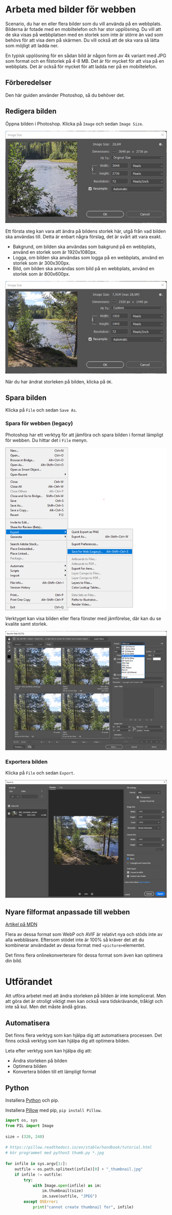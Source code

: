 # Arbeta med bilder för webben

Scenario, du har en eller flera bilder som du vill använda på en webbplats. Bilderna är fotade med en mobiltelefon och har stor upplösning. Du vill att de ska visas på webbplatsen med en storlek som inte är större än vad som behövs för att visa dem på skärmen. Du vill också att de ska vara så lätta som möjligt att ladda ner.

En typisk upplösning för en sådan bild är någon form av 4k variant med JPG som format och en filstorlek på 4-8 MB. Det är för mycket för att visa på en webbplats. Det är också för mycket för att ladda ner på en mobiltelefon.

## Förberedelser

Den här guiden använder Photoshop, så du behöver det.

## Redigera bilden

Öppna bilden i Photoshop. Klicka på `Image` och sedan `Image Size`.

![Image Size](assets/original-img-size-ps.png)

Ett första steg kan vara att ändra på bildens storlek här, utgå från vad bilden ska användas till. Detta är enbart några förslag, det är svårt att vara exakt.

- Bakgrund, om bilden ska användas som bakgrund på en webbplats, använd en storlek som är 1920x1080px.
- Logga, om bilden ska användas som logga på en webbplats, använd en storlek som är 300x300px.
- Bild, om bilden ska användas som bild på en webbplats, använd en storlek som är 800x600px.

![Image Size](assets/resize-img-size-ps.png)

När du har ändrat storleken på bilden, klicka på `OK`.

## Spara bilden

Klicka på `File` och sedan `Save As`.

### Spara för webben (legacy)

Photoshop har ett verktyg för att jämföra och spara bilden i format lämpligt för webben. Du hittar det i `File` menyn.

![Save for web](assets/ps-menu-save-for-web.png)

Verktyget kan visa bilden eller flera fönster med jämförelse, där kan du se kvalite samt storlek.

![Save for web](assets/ps-save-for-web.png)

### Exportera bilden

Klicka på `File` och sedan `Export`.

![Export](assets/ps-export-as.png)

## Nyare filformat anpassade till webben

[Artikel på MDN](https://developer.mozilla.org/en-US/docs/Web/Media/Formats/Image_types)

Flera av dessa format som WebP och AVIF är relativt nya och stöds inte av alla webbläsare. Eftersom stödet inte är 100% så kräver det att du kombinerar användadet av dessa format med `<picture>`elementet.

Det finns flera onlinekonverterare för dessa format som även kan optimera din bild.

# Utförandet

Att utföra arbetet med att ändra storleken på bilden är inte komplicerat. Men att göra det är otroligt viktigt men kan också vara tidskrävande, tråkigt och inte så kul. Men det måste ändå göras.

## Automatisera

Det finns flera verktyg som kan hjälpa dig att automatisera processen. Det finns också verktyg som kan hjälpa dig att optimera bilden.

Leta efter verktyg som kan hjälpa dig att:

- Ändra storleken på bilden
- Optimera bilden
- Konvertera bilden till ett lämpligt format

## Python

Installera [Python](https://www.python.org/) och pip.

Installera [Pillow](https://pillow.readthedocs.io/en/stable/) med pip, `pip install Pillow`.

```python
import os, sys
from PIL import Image

size = (320, 240)

# https://pillow.readthedocs.io/en/stable/handbook/tutorial.html
# kör programmet med python3 thumb.py *.jpg

for infile in sys.argv[1:]:
    outfile = os.path.splitext(infile)[0] + "_thumbnail.jpg"
    if infile != outfile:
        try:
            with Image.open(infile) as im:
                im.thumbnail(size)
                im.save(outfile, "JPEG")
        except OSError:
            print("cannot create thumbnail for", infile)
```